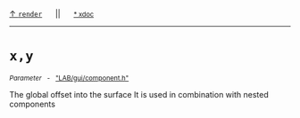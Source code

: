 [&#8593; `render`](LAB--gui--lab_guicomponent--render.md)&nbsp;&nbsp;&nbsp;&nbsp;&nbsp;&nbsp;||&nbsp;&nbsp;&nbsp;&nbsp;&nbsp;&nbsp;<small>[\* xdoc](../xdoc/LAB/gui.xmd#L101)</small>
***

# `x,y`
<small>*Parameter* &nbsp; - &nbsp; ["LAB/gui/component.h"](../include/LAB/gui/component.h)</small>  

The global offset into the surface
It is used in combination with nested components


